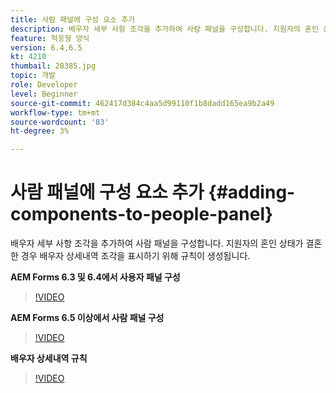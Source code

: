 ```yaml
---
title: 사람 패널에 구성 요소 추가
description: 배우자 세부 사항 조각을 추가하여 사람 패널을 구성합니다. 지원자의 혼인 상태가 결혼한 경우 배우자 상세내역 조각을 표시하기 위해 규칙이 생성됩니다.
feature: 적응형 양식
version: 6.4,6.5
kt: 4210
thumbail: 28385.jpg
topic: 개발
role: Developer
level: Beginner
source-git-commit: 462417d384c4aa5d99110f1b8dadd165ea9b2a49
workflow-type: tm+mt
source-wordcount: '83'
ht-degree: 3%

---
```



# 사람 패널에 구성 요소 추가 {#adding-components-to-people-panel}

배우자 세부 사항 조각을 추가하여 사람 패널을 구성합니다. 지원자의 혼인 상태가 결혼한 경우 배우자 상세내역 조각을 표시하기 위해 규칙이 생성됩니다.

**AEM Forms 6.3 및 6.4에서 사용자 패널 구성**

>[!VIDEO](https://video.tv.adobe.com/v/22193?quality=9&learn=on)

**AEM Forms 6.5 이상에서 사람 패널 구성**

>[!VIDEO](https://video.tv.adobe.com/v/28385)

**배우자 상세내역 규칙**

>[!VIDEO](https://video.tv.adobe.com/v/22195?quality=9&learn=on)





